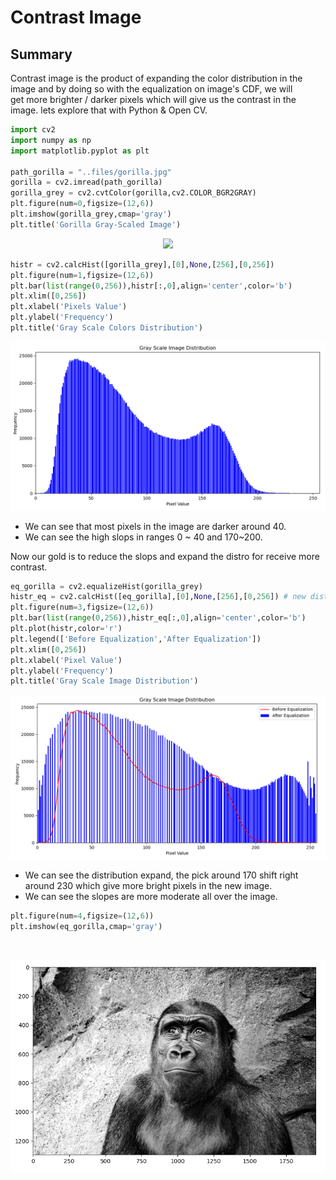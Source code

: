 # Contrast Image

## Summary
Contrast image is the product of expanding the color distribution in the image and by doing so with the equalization on image's CDF, we will get more brighter / darker pixels which will give us the contrast in the image. lets explore that with Python & Open CV.

```python
import cv2
import numpy as np
import matplotlib.pyplot as plt

path_gorilla = "..files/gorilla.jpg"
gorilla = cv2.imread(path_gorilla)
gorilla_grey = cv2.cvtColor(gorilla,cv2.COLOR_BGR2GRAY)
plt.figure(num=0,figsize=(12,6))
plt.imshow(gorilla_grey,cmap='gray')
plt.title('Gorilla Gray-Scaled Image')
```
<p align="center">
  <img src="https://github.com/matanelg/OpenCV/blob/master/Canny-Edge-Detection/files/gorilla_gray.png">
</p>

```python
histr = cv2.calcHist([gorilla_grey],[0],None,[256],[0,256])
plt.figure(num=1,figsize=(12,6))
plt.bar(list(range(0,256)),histr[:,0],align='center',color='b')
plt.xlim([0,256])
plt.xlabel('Pixels Value')
plt.ylabel('Frequency')
plt.title('Gray Scale Colors Distribution')
```
<p align="center">
  <img src="https://github.com/matanelg/OpenCV/blob/master/Contrast-Image/files/gorilla_distro.png">
</p>

- We can see that most pixels in the image are darker around 40.
- We can see the high slops in ranges 0 ~ 40 and 170~200. 

Now our gold is to reduce the slops and expand the distro for receive more contrast.

```python
eq_gorilla = cv2.equalizeHist(gorilla_grey)
histr_eq = cv2.calcHist([eq_gorilla],[0],None,[256],[0,256]) # new distro
plt.figure(num=3,figsize=(12,6))
plt.bar(list(range(0,256)),histr_eq[:,0],align='center',color='b')
plt.plot(histr,color='r')
plt.legend(['Before Equalization','After Equalization'])
plt.xlim([0,256])
plt.xlabel('Pixel Value')
plt.ylabel('Frequency')
plt.title('Gray Scale Image Distribution')
```
<p align="center">
  <img src="https://github.com/matanelg/OpenCV/blob/master/Contrast-Image/files/gorilla_new_distro.png">
</p>

- We can see the distribution expand, the pick around 170 shift right around 230 which give more bright pixels in the new image.
- We can see the slopes are more moderate all over the image.
​
```python
plt.figure(num=4,figsize=(12,6))
plt.imshow(eq_gorilla,cmap='gray')
```
​<p align="center">
  <img src="https://github.com/matanelg/OpenCV/blob/master/Contrast-Image/files/contrast_image.png">
</p>



